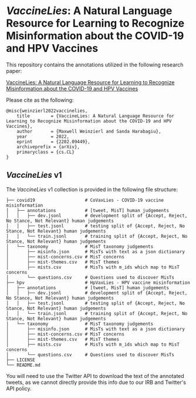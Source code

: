 # *VaccineLies*: A Natural Language Resource for Learning to Recognize Misinformation about the COVID-19 and HPV Vaccines

This repository contains the annotations utilized in the following research paper:

[VaccineLies: A Natural Language Resource for Learning to Recognize Misinformation about the COVID-19 and HPV Vaccines](https://arxiv.org/abs/2202.09449)

Please cite as the following:

```
@misc{weinzierl2022vaccinelies,
	title        = {VaccineLies: A Natural Language Resource for Learning to Recognize Misinformation about the COVID-19 and HPV Vaccines},
	author       = {Maxwell Weinzierl and Sanda Harabagiu},
	year         = 2022,
	eprint       = {2202.09449},
	archiveprefix = {arXiv},
	primaryclass = {cs.CL}
}
```

## *VaccineLies* v1
The *VaccineLies* v1 collection is provided in the following file structure:

    ├── covid19                   # CoVaxLies - COVID-19 vaccine misinformation
    │   ├── annotations           # [tweet, MisT] human judgements
    │   │   ├── dev.jsonl         # development split of {Accept, Reject, No Stance, Not Relevant} human judgements
    │   │   ├── test.jsonl        # testing split of {Accept, Reject, No Stance, Not Relevant} human judgements
    │   │   └── train.jsonl       # training split of {Accept, Reject, No Stance, Not Relevant} human judgements
    │   └── taxonomy              # MisT taxonomy judgements
    │       ├── misinfo.json      # MisTs with text as a json dictionary
    │       ├── mist-concerns.csv # MisT concerns
    │       ├── mist-themes.csv   # MisT themes
    │       ├── mists.csv         # MisTs with m_ids which map to MisT concerns
    │       └── questions.csv     # Questions used to discover MisTs
    ├── hpv                       # HpVaxLies - HPV vaccine misinformation
    │   ├── annotations           # [tweet, MisT] human judgements
    │   │   ├── dev.jsonl         # development split of {Accept, Reject, No Stance, Not Relevant} human judgements
    │   │   ├── test.jsonl        # testing split of {Accept, Reject, No Stance, Not Relevant} human judgements
    │   │   └── train.jsonl       # training split of {Accept, Reject, No Stance, Not Relevant} human judgements
    │   └── taxonomy              # MisT taxonomy judgements
    │       ├── misinfo.json      # MisTs with text as a json dictionary
    │       ├── mist-concerns.csv # MisT concerns
    │       ├── mist-themes.csv   # MisT themes
    │       ├── mists.csv         # MisTs with m_ids which map to MisT concerns
    │       └── questions.csv     # Questions used to discover MisTs
    ├── LICENSE
    └── README.md

You will need to use the Twitter API to download the text of the annotated tweets, as we cannot directly provide this info
due to our IRB and Twitter's API policy.
